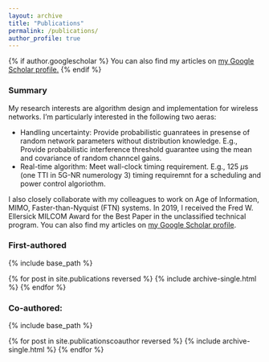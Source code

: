 ```yaml
---
layout: archive
title: "Publications"
permalink: /publications/
author_profile: true
---
```


{% if author.googlescholar %}
  You can also find my articles on <u><a href="{{author.googlescholar}}">my Google Scholar profile</a>.</u>
{% endif %}

### **Summary** 

My research interests are algorithm design and implementation for wireless networks. I’m particularly interested in the following two aeras:
- Handling uncertainty: Provide probabilistic guanratees in presense of random network parameters without distribution knowledge. E.g., Provide probabilistic interference threshold guarantee using the mean and covariance of random channcel gains.
- Real-time algorithm: Meet wall-clock timing requirement. E.g., 125 $\mu$s (one TTI in 5G-NR numerology 3) timing requiremnt for a scheduling and power control algoriothm.

I also closely collaborate with my colleagues to work on Age of Information, MIMO, Faster-than-Nyquist (FTN) systems. In 2019, I received the Fred W. Ellersick MILCOM Award for the Best Paper in the unclassified technical program. You can also find my articles on [my Google Scholar profile](https://scholar.google.com/citations?user=utvZzaAAAAAJ&hl=en).

### **First-authored**

{% include base_path %}

{% for post in site.publications reversed %}
  {% include archive-single.html %}
{% endfor %}

### **Co-authored:**

{% include base_path %}

{% for post in site.publicationscoauthor reversed %}
  {% include archive-single.html %}
{% endfor %}
